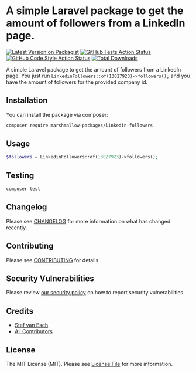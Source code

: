 # A simple Laravel package to get the amount of followers from a LinkedIn page.

[![Latest Version on Packagist](https://img.shields.io/packagist/v/marshmallow-packages/linkedin-followers.svg?style=flat-square)](https://packagist.org/packages/marshmallow-packages/linkedin-followers)
[![GitHub Tests Action Status](https://img.shields.io/github/workflow/status/marshmallow-packages/linkedin-followers/run-tests?label=tests)](https://github.com/marshmallow-packages/linkedin-followers/actions?query=workflow%3Arun-tests+branch%3Amain)
[![GitHub Code Style Action Status](https://img.shields.io/github/workflow/status/marshmallow-packages/linkedin-followers/Check%20&%20fix%20styling?label=code%20style)](https://github.com/marshmallow-packages/linkedin-followers/actions?query=workflow%3A"Check+%26+fix+styling"+branch%3Amain)
[![Total Downloads](https://img.shields.io/packagist/dt/marshmallow-packages/linkedin-followers.svg?style=flat-square)](https://packagist.org/packages/marshmallow-packages/linkedin-followers)

A simple Laravel package to get the amount of followers from a LinkedIn page. You just run `LinkedinFollowers::of(13027923)->followers();` and you have the amount of followers for the provided company id.

## Installation

You can install the package via composer:

```bash
composer require marshmallow-packages/linkedin-followers
```

## Usage

```php
$followers = LinkedinFollowers::of(13027923)->followers();
```

## Testing

```bash
composer test
```

## Changelog

Please see [CHANGELOG](CHANGELOG.md) for more information on what has changed recently.

## Contributing

Please see [CONTRIBUTING](.github/CONTRIBUTING.md) for details.

## Security Vulnerabilities

Please review [our security policy](../../security/policy) on how to report security vulnerabilities.

## Credits

- [Stef van Esch](https://github.com/marshmallow-packages)
- [All Contributors](../../contributors)

## License

The MIT License (MIT). Please see [License File](LICENSE.md) for more information.
